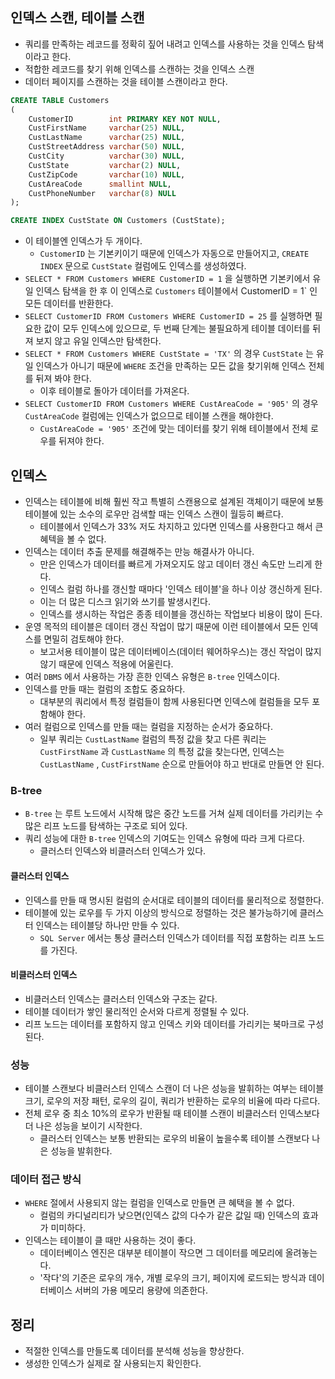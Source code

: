 ## 인덱스 스캔, 테이블 스캔
- 쿼리를 만족하는 레코드를 정확히 짚어 내려고 인덱스를 사용하는 것을 인덱스 탐색이라고 한다.
- 적합한 레코드를 찾기 위해 인덱스를 스캔하는 것을 인덱스 스캔
- 데이터 페이지를 스캔하는 것을 테이블 스캔이라고 한다.

```sql
CREATE TABLE Customers
(
    CustomerID        int PRIMARY KEY NOT NULL,
    CustFirstName     varchar(25) NULL,
    CustLastName      varchar(25) NULL,
    CustStreetAddress varchar(50) NULL,
    CustCity          varchar(30) NULL,
    CustState         varchar(2) NULL,
    CustZipCode       varchar(10) NULL,
    CustAreaCode      smallint NULL,
    CustPhoneNumber   varchar(8) NULL
);

CREATE INDEX CustState ON Customers (CustState);
```
- 이 테이블엔 인덱스가 두 개이다.
  - `CustomerID` 는 기본키이기 때문에 인덱스가 자동으로 만들어지고, `CREATE INDEX` 문으로 `CustState` 컬럼에도 인덱스를 생성하였다.
- `SELECT * FROM Customers WHERE CustomerID = 1` 을 실행하면 기본키에서 유일 인덱스 탐색을 한 후 이 인덱스로 `Customers` 테이블에서 CustomerID = 1` 인 모든 데이터를 반환한다.
- `SELECT CustomerID FROM Customers WHERE CustomerID = 25` 를 실행하면 필요한 값이 모두 인덱스에 있으므로, 두 번째 단계는 불필요하게 테이블 데이터를 뒤져 보지 않고 유일 인덱스만 탐색한다.
- `SELECT * FROM Customers WHERE CustState = 'TX'` 의 경우 `CustState` 는 유일 인덱스가 아니기 때문에 `WHERE` 조건을 만족하는 모든 값을 찾기위해 인덱스 전체를 뒤져 봐야 한다.
  - 이후 테이블로 돌아가 데이터를 가져온다.
- `SELECT CustomerID FROM Customers WHERE CustAreaCode = '905'` 의 경우 `CustAreaCode` 컬럼에는 인덱스가 없으므로 테이블 스캔을 해야한다.
  - `CustAreaCode = '905'` 조건에 맞는 데이터를 찾기 위해 테이블에서 전체 로우를 뒤져야 한다.

## 인덱스
- 인덱스는 테이블에 비해 훨씬 작고 특별히 스캔용으로 설계된 객체이기 때문에 보통 테이블에 있는 소수의 로우만 검색할 때는 인덱스 스캔이 월등히 빠르다.
  - 테이블에서 인덱스가 33% 저도 차지하고 있다면 인덱스를 사용한다고 해서 큰 혜텍을 볼 수 없다.
- 인덱스는 데이터 추출 문제를 해결해주는 만능 해결사가 아니다.
  - 만은 인덱스가 데이터를 빠르게 가져오지도 않고 데이터 갱신 속도만 느리게 한다.
  - 인덱스 컬럼 하나를 갱신할 때마다 '인덱스 테이블'을 하나 이상 갱신하게 된다.
  - 이는 더 많은 디스크 읽기와 쓰기를 발생시킨다.
  - 인덱스를 생시하는 작업은 종종 테이블을 갱신하는 작업보다 비용이 많이 든다.
- 운영 목적의 테이블은 데이터 갱신 작업이 많기 때문에 이런 테이블에서 모든 인덱스를 면밀히 검토해야 한다.
  - 보고서용 테이블이 많은 데이터베이스(데이터 웨어하우스)는 갱신 작업이 많지 않기 때문에 인덱스 적용에 어울린다.
- 여러 `DBMS` 에서 사용하는 가장 흔한 인덱스 유형은 `B-tree` 인덱스이다.
- 인덱스를 만들 때는 컬럼의 조합도 중요하다.
  - 대부분의 쿼리에서 특정 컬럼들이 함께 사용된다면 인덱스에 컬럼들을 모두 포함해야 한다.
- 여러 컬럼으로 인덱스를 만들 때는 컬럼을 지정하는 순서가 중요하다.
  - 일부 쿼리는 `CustLastName` 컬럼의 특정 값을 찾고 다른 쿼리는 `CustFirstName` 과 `CustLastName` 의 특정 값을 찾는다면, 인덱스는 `CustLastName` , `CustFirstName` 순으로 만들어야 하고 반대로 만들면 안 된다.

### B-tree
- `B-tree` 는 루트 노드에서 시작해 많은 중간 노드를 거쳐 실제 데이터를 가리키는 수많은 리프 노드를 탐색하는 구조로 되어 있다.
- 쿼리 성능에 대한 `B-tree` 인덱스의 기여도는 인덱스 유형에 따라 크게 다르다.
  - 클러스터 인덱스와 비클러스터 인덱스가 있다.

#### 클러스터 인덱스
- 인덱스를 만들 때 명시된 컬럼의 순서대로 테이블의 데이터를 물리적으로 정렬한다.
- 테이블에 있는 로우를 두 가지 이상의 방식으로 정렬하는 것은 불가능하기에 클러스터 인덱스는 테이블당 하나만 만들 수 있다.
  - `SQL Server` 에서는 통상 클러스터 인덱스가 데이터를 직접 포함하는 리프 노드를 가진다.

#### 비클러스터 인덱스
- 비클러스터 인덱스는 클러스터 인덱스와 구조는 같다.
- 테이블 데이터가 쌓인 물리적인 순서와 다르게 정렬될 수 있다.
- 리프 노드는 데이터를 포함하지 않고 인덱스 키와 데이터를 가리키는 북마크로 구성된다.

### 성능
- 테이블 스캔보다 비클러스터 인덱스 스캔이 더 나은 성능을 발휘하는 여부는 테이블 크기, 로우의 저장 패턴, 로우의 길이, 쿼리가 반환하는 로우의 비율에 따라 다르다.
- 전체 로우 중 최소 10%의 로우가 반환될 때 테이블 스캔이 비클러스터 인덱스보다 더 나은 성능을 보이기 시작한다.
  - 클러스터 인덱스는 보통 반환되는 로우의 비율이 높을수록 테이블 스캔보다 나은 성능을 발휘한다.

### 데이터 접근 방식
- `WHERE` 절에서 사용되지 않는 컬럼을 인덱스로 만들면 큰 혜택을 볼 수 없다.
  - 컬럼의 카디널리티가 낮으면(인덱스 값의 다수가 같은 값일 때) 인덱스의 효과가 미미하다.
- 인덱스는 테이블이 클 때만 사용하는 것이 좋다.
  - 데이터베이스 엔진은 대부분 테이블이 작으면 그 데이터를 메모리에 올려놓는다.
  - '작다'의 기준은 로우의 개수, 개별 로우의 크기, 페이지에 로드되는 방식과 데이터베이스 서버의 가용 메모리 용량에 의존한다.

## 정리
- 적절한 인덱스를 만들도록 데이터를 분석해 성능을 향상한다.
- 생성한 인덱스가 실제로 잘 사용되는지 확인한다.
